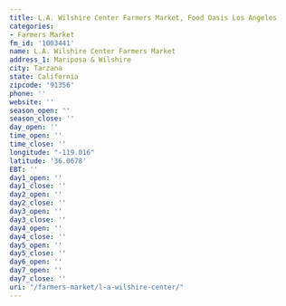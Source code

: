 ```yaml
---
title: L.A. Wilshire Center Farmers Market, Food Oasis Los Angeles
categories:
- Farmers Market
fm_id: '1003441'
name: L.A. Wilshire Center Farmers Market
address_1: Mariposa & Wilshire
city: Tarzana
state: California
zipcode: '91356'
phone: ''
website: ''
season_open: ''
season_close: ''
day_open: ''
time_open: ''
time_close: ''
longitude: "-119.016"
latitude: '36.0678'
EBT: ''
day1_open: ''
day1_close: ''
day2_open: ''
day2_close: ''
day3_open: ''
day3_close: ''
day4_open: ''
day4_close: ''
day5_open: ''
day5_close: ''
day6_open: ''
day7_open: ''
day7_close: ''
uri: "/farmers-market/l-a-wilshire-center/"
---
```


